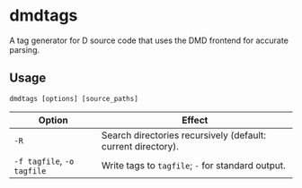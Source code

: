 dmdtags
=======

A tag generator for D source code that uses the DMD frontend for accurate
parsing.

Usage
-----

    dmdtags [options] [source_paths]

|Option                    |Effect                                                      |
|--------------------------|------------------------------------------------------------|
|`-R`                      |Search directories recursively (default: current directory).|
|`-f tagfile`, `-o tagfile`|Write tags to `tagfile`; `-` for standard output.           |
